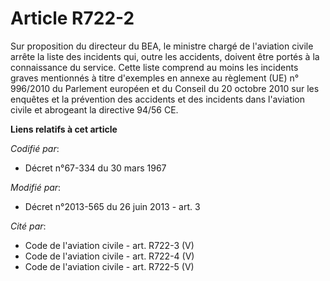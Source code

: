 # Article R722-2

Sur proposition du directeur du BEA, le ministre chargé de l'aviation civile arrête la liste des incidents qui, outre les
accidents, doivent être portés à la connaissance du service. Cette liste comprend au moins les incidents graves mentionnés à
titre d'exemples en annexe au règlement (UE) n° 996/2010 du Parlement européen et du Conseil du 20 octobre 2010 sur les
enquêtes et la prévention des accidents et des incidents dans l'aviation civile et abrogeant la directive 94/56 CE.

**Liens relatifs à cet article**

_Codifié par_:

  - Décret n°67-334 du 30 mars 1967

_Modifié par_:

  - Décret n°2013-565 du 26 juin 2013 - art. 3

_Cité par_:

  - Code de l'aviation civile - art. R722-3 (V)
  - Code de l'aviation civile - art. R722-4 (V)
  - Code de l'aviation civile - art. R722-5 (V)
